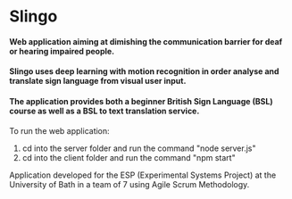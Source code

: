# Slingo

#### Web application aiming at dimishing the communication barrier for deaf or hearing impaired people. 

#### Slingo uses deep learning with motion recognition in order analyse and translate sign language from visual user input. 

#### The application provides both a beginner British Sign Language (BSL) course as well as a BSL to text translation service.

To run the web application:

1. cd into the server folder and run the command "node server.js"
2. cd into the client folder and run the command "npm start"


Application developed for the ESP (Experimental Systems Project) at the University of Bath in a team of 7 using Agile Scrum Methodology.
